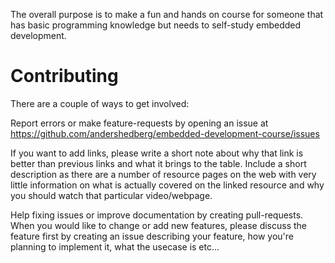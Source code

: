 The overall purpose is to make a fun and hands on course for someone that has basic programming knowledge but needs to self-study embedded development.

# Contributing

There are a couple of ways to get involved:

Report errors or make feature-requests by opening an issue at https://github.com/andershedberg/embedded-development-course/issues

If you want to add links, please write a short note about why that link is better than previous links and what it brings to the table. Include a short description as there are a number of resource pages on the web with very little information on what is actually covered on the linked resource and why you should watch that particular video/webpage.

Help fixing issues or improve documentation by creating pull-requests. When you would like to change or add new features, please discuss the feature first by creating an issue describing your feature, how you're planning to implement it, what the usecase is etc...

